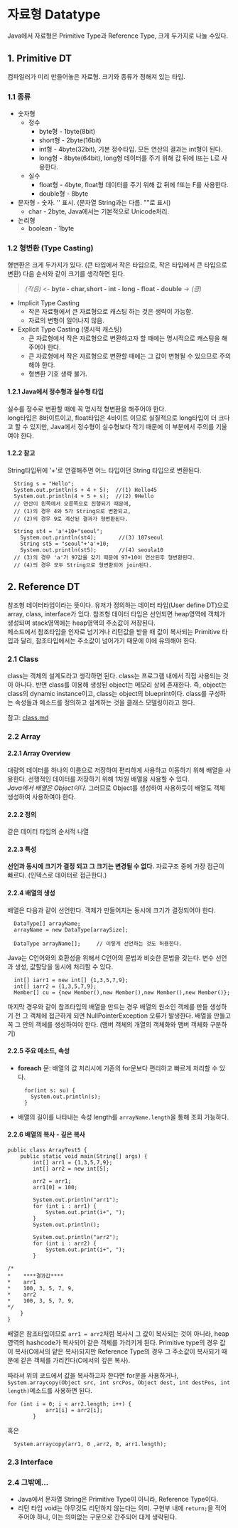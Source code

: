 # 자료형 Datatype
Java에서 자료형은 Primitive Type과 Reference Type, 크게 두가지로 나눌 수있다.

## 1. Primitive DT
컴파일러가 미리 만들어놓은 자료형. 크기와 종류가 정해져 있는 타입.
### 1.1 종류
* 숫자형
  * 정수
    * byte형 - 1byte(8bit)
    * short형 - 2byte(16bit)
    * int형 - 4byte(32bit), 기본 정수타입. 모든 연산의 결과는 int형이 된다.
    * long형 - 8byte(64bit), long형 데이터를 주기 위해 값 뒤에 l또는 L로 사용한다.
  * 실수
    * float형 - 4byte, float형 데이터를 주기 위해 값 뒤에 f또는 F를 사용한다.
    * double형 - 8byte
* 문자형 - 숫자. '' 표시. (문자열 String과는 다름. ""로 표시)
  * char - 2byte, Java에서는 기본적으로 Unicode처리.
* 논리형
  * boolean - 1byte

### 1.2 형변환 (Type Casting)
형변환은 크게 두가지가 있다. (큰 타입에서 작은 타입으로, 작은 타입에서 큰 타입으로 변환)
다음 순서와 같이 크기를 생각하면 된다.  

> *(작음)* <- **byte - char,short - int - long - float - double** -> *(큼)*  

* Implicit Type Casting
  * 작은 자료형에서 큰 자료형으로 캐스팅 하는 것은 생략이 가능함.
  * 자료의 변형이 일어나지 않음.  
* Explicit Type Casting (명시적 캐스팅)
  * 큰 자료형에서 작은 자료형으로 변환하고자 할 때에는 명시적으로 캐스팅을 해주어야 한다.
  * 큰 자료형에서 작은 자료형으로 변환할 때에는 그 값이 변형될 수 있으므로 주의해야 한다.
  * 형변환 기호 생략 불가.  

#### 1.2.1 Java에서 정수형과 실수형 타입
실수를 정수로 변환할 때에 꼭 명시적 형변환을 해주어야 한다.  
long타입은 8바이트이고, float타입은 4바이트 이므로 실질적으로 long타입이 더 크다고 할 수 있지만, Java에서 정수형이 실수형보다 작기 때문에 이 부분에서 주의를 기울여야 한다.  
#### 1.2.2 참고
String타입뒤에 '+'로 연결해주면 어느 타입이던 String 타입으로 변환된다.
```
  String s = "Hello";
  System.out.println(s + 4 + 5);  //(1) Hello45
  System.out.println(4 + 5 + s);  //(2) 9Hello
  // 연산이 왼쪽에서 오른쪽으로 진행되기 때문에,
  // (1)의 경우 4와 5가 String으로 변환되고,
  // (2)의 경우 9로 계산된 결과가 형변환된다.

  String st4 = 'a'+10+"seoul";
	System.out.println(st4);       //(3) 107seoul
	String st5 = "seoul"+'a'+10;
	System.out.println(st5);       //(4) seoula10
  // (3)의 경우 'a'가 97값을 갖기 때문에 97+10이 연산된후 형변환된다.
  // (4)의 경우 모두 String으로 형변환되어 join된다.

```

## 2. Reference DT
참조형 데이터타입이라는 뜻이다. 유저가 정의하는 데이터 타입(User define DT)으로 array, class, interface가 있다.
참조형 데이터 타입은 선언되면 heap영역에 객체가 생성되며 stack영역에는 heap영역의 주소값이 저장된다.  
메소드에서 참조타입을 인자로 넘기거나 리턴값을 받을 때 값이 복사되는 Primitive 타입과 달리, 참조타입에서는 주소값이 넘어가기 때문에 이에 유의해야 한다.
### 2.1 Class
class는 객체의 설계도라고 생각하면 된다. class는 프로그램 내에서 직접 사용되는 것이 아니다. 반면 class를 이용해 생성된 object는 메모리 상에 존재한다.
즉, object는 class의 dynamic instance이고, class는 object의 blueprint이다.
class를 구성하는 속성들과 메소드를 정의하고 설계하는 것을 클래스 모델링이라고 한다.  

참고: [class.md](https://github.com/puzzlepcs/TIL/blob/master/Java/class.md)

### 2.2 Array
#### 2.2.1 Array Overview
대량의 데이터를 하나의 이름으로 저장하여 편리하게 사용하고 이동하기 위해 배열을 사용한다. 선행적인 데이터를 저장하기 위해 1차원 배열을 사용할 수 있다.  
*Java에서 배열은 Object이다.* 그러므로 Object를 생성하여 사용하듯이 배열도 객체 생성하여 사용하여야 한다.  

#### 2.2.2 정의
같은 데이터 타입의 순서적 나열
#### 2.2.3 특성
**선언과 동시에 크기가 결정 되고 그 크기는 변경될 수 없다.** 자료구조 중에 가장 접근이 빠르다. (인덱스로 데이터로 접근한다.)
#### 2.2.4 배열의 생성
배열은 다음과 같이 선언한다. 객체가 만들어지는 동시에 크기가 결정되어야 한다.
```
  DataType[] arrayName;
  arrayName = new DataType[arraySize];

  DataType arrayName[];     // 이렇게 선언하는 것도 허용한다.

```
Java는 C언어와의 호환성을 위해서 C언어의 문법과 비슷한 문법을 갖는다. 변수 선언과 생성, 값할당을 동시에 처리할 수 있다.
```
  int[] iarr1 = new int[] {1,3,5,7,9};
  int[] iarr2 = {1,3,5,7,9};
  Member[] cu = {new Member(),new Member(),new Member(),new Member()};  
```
마지막 경우와 같이 참조타입의 배열을 만드는 경우 배열의 원소인 객체를 만들 생성하기 전 그 객체에 접근하게 되면 NullPointerException 오류가 발생한다. 배열을 만들고 꼭 그 안의 객체를 생성하여야 한다. (맴버 객체의 개열의 객체화와 맴버 객체화 구분하기)

#### 2.2.5 주요 메소드, 속성
* **foreach** 문: 배열의 값 처리시에 기존의 for문보다 편리하고 빠르게 처리할 수 있다.
  ```
    for(int s: su) {
      System.out.println(s);
    }
  ```
* 배열의 길이를 나타내는 속성 length를 `arrayName.length`을 통해 조회 가능하다.

#### 2.2.6 배열의 복사 - 깊은 복사
```
public class ArrayTest5 {
	public static void main(String[] args) {
		int[] arr1 = {1,3,5,7,9};
		int[] arr2 = new int[5];

		arr2 = arr1;
		arr1[0] = 100;

		System.out.println("arr1");
		for (int i : arr1) {
			System.out.print(i+", ");
		}
		System.out.println();

		System.out.println("arr2");
		for (int i : arr2) {
			System.out.print(i+", ");
		}

/*
*    ****결과값****
*    arr1
*    100, 3, 5, 7, 9,
*    arr2
*    100, 3, 5, 7, 9,
*/
	}
}
```
배열은 참조타입이므로 `arr1 = arr2`처럼 복사시 그 값이 복사되는 것이 아니라, heap영역의 hashcode가 복사되어 같은 객체를 가리키게 된다. Primitive type의 경우 값이 복사(C에서의 얕은 복사)되지만 Reference Type의 경우 그 주소값이 복사되기 때문에 같은 객체를 가리킨다(C에서의 깊은 복사).

따라서 위의 코드에서 값을 복사하고자 한다면 for문을 사용하거나, `System.arraycopy(Object src, int srcPos, Object dest, int destPos, int length)`메소드를 사용하면 된다.
```
for (int i = 0; i < arr2.length; i++) {
			arr1[i] = arr2[i];
		}
```
혹은
```
  System.arraycopy(arr1, 0 ,arr2, 0, arr1.length);
```

### 2.3 Interface

### 2.4 그밖에...
- Java에서 문자열 String은 Primitive Type이 아니라, Reference Type이다.
- 리턴 타입 void는 아무것도 리턴하지 않는다는 의미. 구현부 내에 `return;`을 적어주어야 하나, 이는 의미없는 구문으로 간주되어 대게 생략된다.
